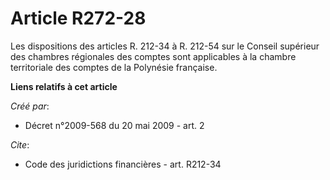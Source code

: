 # Article R272-28

Les dispositions des articles R. 212-34 à R. 212-54 sur le Conseil supérieur des chambres régionales des comptes sont
applicables à la chambre territoriale des comptes de la Polynésie française.

**Liens relatifs à cet article**

_Créé par_:

  - Décret n°2009-568 du 20 mai 2009 - art. 2

_Cite_:

  - Code des juridictions financières - art. R212-34
